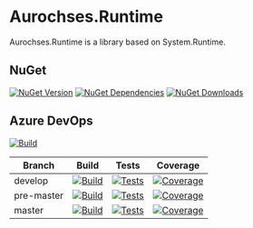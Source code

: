 # Aurochses.Runtime

Aurochses.Runtime is a library based on System.Runtime.

## NuGet
[![NuGet Version](https://img.shields.io/nuget/v/Aurochses.Runtime.svg?style=flat-square)](https://www.nuget.org/packages/Aurochses.Runtime)
[![NuGet Dependencies](https://img.shields.io/librariesio/release/nuget/Aurochses.Runtime.svg?style=flat-square)](https://libraries.io/nuget/Aurochses.Runtime)
[![NuGet Downloads](https://img.shields.io/nuget/dt/Aurochses.Runtime.svg?style=flat-square)](https://www.nuget.org/packages/Aurochses.Runtime)

## Azure DevOps

[![Build](https://img.shields.io/azure-devops/release/Aurochses/61cd8e26-670f-4d15-9b53-5e73a476a30f/1/1.svg?style=flat-square)](https://Aurochses.visualstudio.com/Aurochses.GitHub/_release?definitionId=1)

Branch     | Build | Tests | Coverage
-----------|-------|-------|----------
develop | [![Build](https://img.shields.io/azure-devops/build/Aurochses/Aurochses.GitHub/370/develop.svg?style=flat-square)](https://Aurochses.visualstudio.com/Aurochses.GitHub/_build/latest?definitionId=370&branchName=develop) | [![Tests](https://img.shields.io/azure-devops/tests/Aurochses/Aurochses.GitHub/370/develop.svg?style=flat-square)](https://Aurochses.visualstudio.com/Aurochses.GitHub/_build/latest?definitionId=370&branchName=develop) | [![Coverage](https://img.shields.io/azure-devops/coverage/Aurochses/Aurochses.GitHub/370/develop.svg?style=flat-square)](https://Aurochses.visualstudio.com/Aurochses.GitHub/_build/latest?definitionId=370&branchName=develop)
pre-master | [![Build](https://img.shields.io/azure-devops/build/Aurochses/Aurochses.GitHub/370/pre-master.svg?style=flat-square)](https://Aurochses.visualstudio.com/Aurochses.GitHub/_build/latest?definitionId=370&branchName=pre-master) | [![Tests](https://img.shields.io/azure-devops/tests/Aurochses/Aurochses.GitHub/370/pre-master.svg?style=flat-square)](https://Aurochses.visualstudio.com/Aurochses.GitHub/_build/latest?definitionId=370&branchName=pre-master) | [![Coverage](https://img.shields.io/azure-devops/coverage/Aurochses/Aurochses.GitHub/370/pre-master.svg?style=flat-square)](https://Aurochses.visualstudio.com/Aurochses.GitHub/_build/latest?definitionId=370&branchName=pre-master)
master | [![Build](https://img.shields.io/azure-devops/build/Aurochses/Aurochses.GitHub/370/master.svg?style=flat-square)](https://Aurochses.visualstudio.com/Aurochses.GitHub/_build/latest?definitionId=370&branchName=master) | [![Tests](https://img.shields.io/azure-devops/tests/Aurochses/Aurochses.GitHub/370/master.svg?style=flat-square)](https://Aurochses.visualstudio.com/Aurochses.GitHub/_build/latest?definitionId=370&branchName=master) | [![Coverage](https://img.shields.io/azure-devops/coverage/Aurochses/Aurochses.GitHub/370/master.svg?style=flat-square)](https://Aurochses.visualstudio.com/Aurochses.GitHub/_build/latest?definitionId=370&branchName=master)
